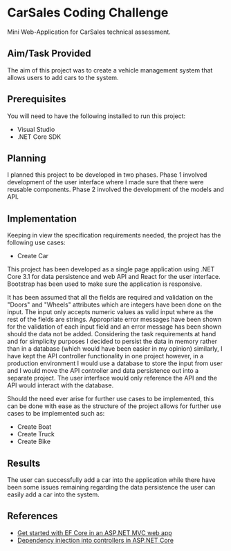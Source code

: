 # CarSales Coding Challenge
Mini Web-Application for CarSales technical assessment.

## Aim/Task Provided
The aim of this project was to create a vehicle management system that allows users to add cars to the system.

## Prerequisites
You will need to have the following installed to run this project:
- Visual Studio
- .NET Core SDK

## Planning
I planned this project to be developed in two phases. Phase 1 involved development of the user interface where I made sure that there were reusable components. Phase 2 involved 
the development of the models and API.

## Implementation
Keeping in view the specification requirements needed, the project has the following use cases:
- Create Car

This project has been developed as a single page application using .NET Core 3.1 for data persistence and web API and React for the user interface. Bootstrap has been used to make sure the application is responsive.

It has been assumed that all the fields are required and validation on the "Doors" and "Wheels" attributes which are integers have been done on the input.
The input only accepts numeric values as valid input where as the rest of the fields are strings. Appropriate error messages have been shown for the validation of each input field
and an error message has been shown should the data not be added. Considering the task requirements at hand and for simplicity purposes I decided to persist the data in memory 
rather than in a database (which would have been easier in my opinion) similarly, I have kept the API controller functionality in one project however, 
in a production environment I would use a database to store the input from user and I would move the API controller and data persistence out into a separate project. The user
interface would only reference the API and the API would interact with the database.

Should the need ever arise for further use cases to be implemented, this can be done with ease as the structure of the project allows for further use cases to be implemented such as:
- Create Boat
- Create Truck
- Create Bike



## Results
The user can successfully add a car into the application while there have been some issues remaining regarding the data persistence the user can easily add a car into the system.

## References
- [Get started with EF Core in an ASP.NET MVC web app](https://docs.microsoft.com/en-us/aspnet/core/data/ef-mvc/intro?view=aspnetcore-3.1)
- [Dependency injection into controllers in ASP.NET Core](https://docs.microsoft.com/en-us/aspnet/core/mvc/controllers/dependency-injection?view=aspnetcore-3.1)
